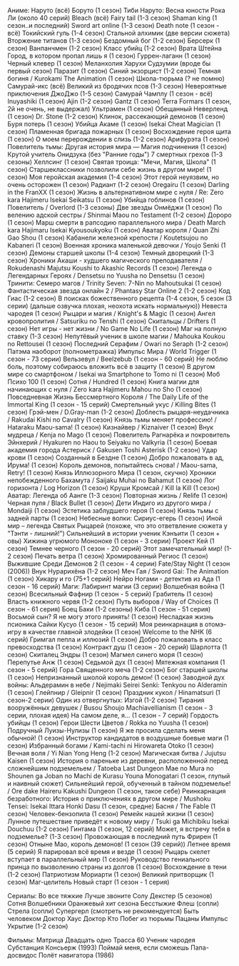 Аниме:
Наруто (всё)
Боруто (1 сезон)
Тиби Наруто: Весна юности Рока Ли (около 40 серий)
Bleach (всё)
Fairy tail (1-3 сезон)
Shaman king (1 сезон..и последний)
Sword art online (1-3 сезон)
Death note (1 сезон - всё)
Токийский гуль (1-4 сезон)
Стальной алхимик (две версии сюжета)
Вторжение титанов (1-3 сезон)
Бездомный бог (1-2 сезон)
Берсерк (1 сезон)
Ванпанчмен (1-2 сезон)
Класс убийц (1-2 сезон)
Врата Штейна
Город, в котором пропал лишь я (1 сезон)
Гуррен-лаганн (1 сезон)
Черный клевер (1 сезон)
Меланхолия Харухи Судзумии (вроде бы первый сезон)
Паразит (1 сезон)
Синий экзорцист (1-2 сезон)
Темная богиня / Kurokami The Animation (1 сезон)
Школа-тюрьма (? не помню)
Самурай-икс (всё)
Великий из бродячих псов (1-3 сезон)
Невероятные приключения ДжоДжо (1-5 сезон)
Самурай Чамплу (1 сезон - всё)
Inuyashiki (1 сезон)
Ajin (1-2 сезон)
Gantz (1 сезон)
Terra Formars (1 сезон, 2й не очень, не выдержал)
Ультрамен (1 сезон)
Обещанный Неверленд (1 сезон)
Dr. Stone (1-2 сезон)
Клинок, рассекающий демонов (1 сезон)
Буря потерь (1 сезон)
Убийца Акаме (1 сезон)
Isekai Cheat Magician (1 сезон)
Пламенная бригада пожарных (1 сезон)
Восхождение героя щита (1 сезон)
О моем перерождении в слизь (1-2 сезон)
Арифурэта (1 сезон)
Повелитель тьмы: Другая история мира — Магия подчинения (1 сезон)
Крутой учитель Онидзука (без "Ранние годы")
7 смертных грехов (1-3 сезоны)
Хеллсинг (1 сезон)
Святая троица: "Мечи, Магия, Школа" (1 сезон)
Старшеклассники позволили себе жизнь в другом мире! (1 сезон)
Моя геройская академия (1-4 сезон)
Этот герой неуязвим, но очень осторожен (1 сезон)
Радиант (1-2 сезон)
Oregairu (1 сезон)
Darling in the FranXX (1 сезон)
Жизнь в альтернативном мире с нуля / Re: Zero kara Hajimeru Isekai Seikatsu (1 сезон)
Убийца гоблинов (1 сезон)
Повелитель / Overlord (1-3 сезоны)
Две звезды Онмёджи (1 сезон)
По велению адской сестры / Shinmai Maou no Testament (1-2 сезон)
Дороро (1 сезон)
Марш смерти в рапсодию параллельного мирa / Death March kara Hajimaru Isekai Kyousoukyoku (1 сезон)
Аватар короля / Quan Zhi Gao Shou (1 сезон)
Кабанели железной крепости / Koutetsujou no Kabaneri (1 сезон)
Военная хроника маленькой девочки / Youjo Senki (1 сезон)
Демоны старшей школы (1-4 сезон)
Темный дворецкий (1-3 сезон)
Хроники Акаши - худшего магического преподавателя / Rokudenashi Majutsu Koushi to Akashic Records (1 сезон)
Легенда о Легендарных Героях / Densetsu no Yuusha no Densetsu (1 сезон)
Тринити: Семеро магов / Trinity Seven: 7-Nin no Mahoutsukai (1 сезон)
Фантастическая звезда онлайн 2 / Phantasy Star Online 2 (1-2 сезон)
Код Гиас (1-2 сезон)
В поисках божественного рецепта (1-4 сезон, 5 сезон (3 серии) (дальше озвучка плохая, неохота искать нормальную))
Невеста чародея (1 сезон)
Рыцари и магия / Knight's & Magic (1 сезон)
Ангел кровопролития / Satsuriku no Tenshi (1 сезон)
Скитальцы / Drifters (1 сезон)
Нет игры - нет жизни / No Game No Life (1 сезон)
Маг на полную ставку (1-3 сезон)
Непутёвый ученик в школе магии / Mahouka Koukou no Rettousei (1 сезон)
Последний Серафим / Owari no Seraph (1-2 сезон)
Патэма наоборот (полнометражка)
Импульс Мира / World Trigger (1 сезон - 73 серии)
Вельзевул / Beelzebub (1 сезон - 60 серий)
Не люблю боль, поэтому собираюсь вложить всё в защиту (1 сезон)
В другом мире со смартфоном / Isekai wa Smartphone to Tomo ni (1 сезон)
Моб Психо 100 (1 сезон)
Сотня / Hundred (1 сезон)
Книга магии для начинающих с нуля / Zero kara Hajimeru Mahou no Sho (1 сезон)
Повседневная Жизнь Бессмертного Короля / The Daily Life of the Immortal King (1 сезон - 15 серий)
Смертельный укус / Killing Bites (1 сезон)
Грэй-мен / D.Gray-man (1-2 сезон)
Доблесть рыцаря-неудачника / Rakudai Kishi no Cavalry (1 сезон)
Князь тьмы меняет профессию! / Hataraku Maou-sama! (1 сезон)
Кизнайвер / Kiznaiver (1 сезон)
Внук мудреца / Kenja no Mago (1 сезон)
Повелитель Рагнарёка и покровитель Эйнхерий / Hyakuren no Haou to Seiyaku no Valkyria (1 сезон)
Боевая академия города Астериск / Gakusen Toshi Asterisk (1-2 сезон)
Удар крови (1 сезон)
Созданный в Бездне (1 сезон)
Добро пожаловать в ад, Ирума! (1 сезон)
Король демонов, попытайтесь снова! / Maou-sama, Retry! (1 сезон)
Князь Иллюзорного Мира (1 сезон, скучно)
Хроники непобежденного Бахамута / Saijaku Muhai no Bahamut (1 сезон)
Лог горизонта / Log Horizon (1 сезон)
Круши Кромсай / Kill la Kill (1 сезон)
Аватар: Легенда об Аанге (1-3 сезон)
Повторная жизнь / Relife (1 сезон)
Черная пуля / Black Bullet (1 сезон)
Дети Индиго из другого мира / Mondaiji (1 сезон)
Эстетика заблудшего героя (1 сезон)
Князь тьмы с задней парты (1 сезон)
Небесные волки: Сириус-егерь (1 сезон)
Иной мир – легенда Святых Рыцарей (похоже, что это ответвление сюжета у "Тэнти - лишний!")
Сильнейший в истории ученик Кэнъити (1 сезон + овы)
Хижина угрюмого Мононоке (1 сезон - 3 серии)
Проект Кей (1 сезон)
Темнее черного (1 сезон - 20 серий)
Этот замечательный мир! (1-2 сезон)
Печать ветра (1 сезон)
Хромированный Региос (1 сезон)
Выжившие Среди Демонов 2 (1 сезон - 4 серии)
Fate/Stay Night (1 сезон (2006))
Внук Нурарихёна (1-2 сезон)
Меч Гая / Sword Gai: The Animation (1 сезон)
Хикару и го (75+1 серий)
Нейро Ногами - детектив из Ада (1 сезон - 16 серий)
Маги: Лабиринт магии (3 серии)
Волшебная война (1 сезон)
Всесильный Фафнир (1 сезон - 5 серий)
Грабитель (1 сезон)
Власть книжного червя (1-2 сезон)
Путь выборов / Way of Choices (1 сезон - 61 серия)
Боец Баки (1-2 сезоны)
Киба (1 сезон - 51 серия)
Восьмой сын? Я не могу этого принять! (1 сезон)
Несладкая жизнь псионика Сайки Кусуо (1 сезон - 15 серий)
Моя реинкарнация в отомэ-игру в качестве главной злодейки (1 сезон)
Welcome to the NHK (6 серий)
Гримгал пепла и иллюзий (1 сезон)
Добро пожаловать в класс превосходства (1 сезон)
Контракт душ (1 сезон - 20 серий)
Шарлотта (1 сезон)
Скиталец Эндры (1 сезон)
Магмел синего моря (1 сезон)
Перепутье Анж (1 сезон)
Седьмой дух (1 сезон)
Мятежная компания (1 сезон - 5 серий)
Гора Священного меча (1-2 сезон)
Бог старшей школы (1 сезон)
Непризнанный школой король демон! (1 сезон)
Заводной дух войны: Альдерамин в небе / Nejimaki Seirei Senki: Tenkyou no Alderamin (1 сезон)
Глейпнир / Gleipnir (1 сезон)
Праздник кукол / Hinamatsuri (1 сезон-2 серии)
Один из отвергнутых: Изгой (1-2 сезон)
Тирания вооружённых девушек / Busou Shoujo Machiavellianism (1 сезон - 3 серии, плохая идея)
На самом деле, я... (1 сезон - 7 серий)
Гордость убийцы (1 сезон)
Герои Шести Цветов / Rokka no Yuusha (1 сезон)
Подручный Луизы-Нулизы (1 сезон)
Я же просила сделать меня обычной! (1 сезон)
Инструктор кандидатов в воздушные боевые маги (1 сезон)
Избранный богами / Kami-tachi ni Hirowareta Otoko (1 сезон)
Вечная воля / Yi Nian Yong Heng (1-2 сезон)
Магическая битва / Jujutsu Kaisen (1 сезон)
История о пареньке из деревни, расположенной перед сложнейшим подземельем / Tatoeba Last Dungeon Mae no Mura no Shounen ga Joban no Machi de Kurasu Youna Monogatari (1 сезон, глупый и наивный сюжет)
Сильнейший герой, обученный в тайном подземелье! / Ore dake Haireru Kakushi Dungeon (1 сезон, такое себе)
Реинкарнация безработного: История о приключениях в другом мире / Mushoku Tensei: Isekai Ittara Honki Dasu (1 сезон, средне)
Басня / The Fable (1 сезон)
Человек-бензопила (1 сезон)
Ремейк нашей жизни (1 сезон)
Лунное путешествие приведёт к новому миру / Tsuki ga Michibiku Isekai Douchuu (1-2 сезон)
Гинтама (1 сезон, 12 серий)
Может, я встречу тебя в подземелье? (1-3 сезон)
Провожающая в последний путь Фрирен (1 сезон)
Отныне Мао, король демонов! (1 сезон (39 серий))
Летнее время (5 серий)
Я парировал всё время и везде (1 сезон)
Рыцарь скелет вступает в параллельный мир (1 сезон)
Руководство гениального принца по вызволению страны из долгов (1 сезон)
Восхождение в тени (1-2 сезон)
Патриотизм Мориарти (1 сезон)
Великий притворщик (1 сезон)
Маг-целитель Новый старт (1 сезон - 1 серия)

Сериалы:
Во все тяжкие
Лучше звоните Солу
Декстер (5 сезонов)
Сотня
Волшебники
Оранжевый хит сезона
Бесстыжие
Флеш (сопли)
Стрела (сопли)
Супергерл (смотреть не рекомендуется)
Быть человеком
Доктор Хаус
Доктор Кто
Побег из тюрьмы
Пацаны
Импульс
Укрытие (1-2 сезон)

Фильмы:
Матрица
Двадцать одно
Трасса 60
Ученик чародея
Субстанция
Консьерж (1993)
Поймай меня, если сможешь
Папа-досвидос
Полёт навигатора (1986)
